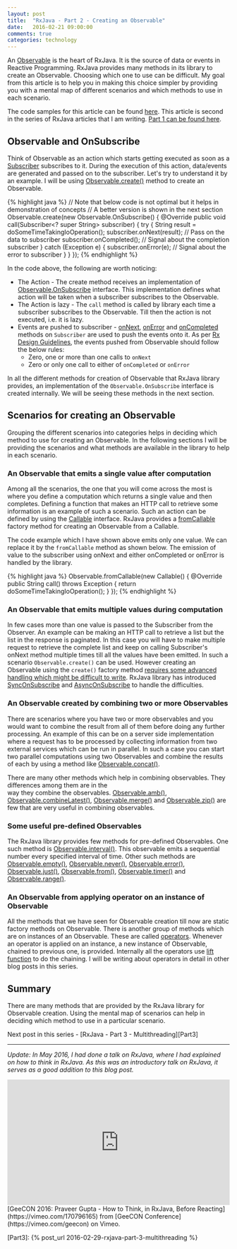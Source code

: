 ```yaml
---
layout: post
title:  "RxJava - Part 2 - Creating an Observable"
date:   2016-02-21 09:00:00
comments: true
categories: technology
---
```


An [Observable][Observable] is the heart of RxJava. It is the source of data or events in Reactive Programming. 
RxJava provides many methods in its library to create an Observable. Choosing which one to use can be difficult. 
My goal from this article is to help you in making this choice simpler by providing you with a mental map of 
different scenarios and which methods to use in each scenario.

The code samples for this article can be found [here][CodeSample]. This article is second in the series of 
RxJava articles that I am writing. [Part 1 can be found here][Part1].

## Observable and OnSubscribe
Think of Observable as an action which starts getting executed as soon as a [Subscriber][Subscriber] subscribes to it. 
During the execution of this action, data/events are generated and passed on to the subscriber. Let's try to understand 
it by an example. I will be using [Observable.create()][Create] method to create an Observable. 

{% highlight java %}
// Note that below code is not optimal but it helps in demonstration of concepts
// A better version is shown in the next section
Observable.create(new Observable.OnSubscribe<String>() {
    @Override
    public void call(Subscriber<? super String> subscriber) {
        try {
            String result = doSomeTimeTakingIoOperation();
            subscriber.onNext(result);    // Pass on the data to subscriber
            subscriber.onCompleted();     // Signal about the completion subscriber
        } catch (Exception e) {
            subscriber.onError(e);        // Signal about the error to subscriber
        }
    }
});
{% endhighlight %}

In the code above, the following are worth noticing: 

* The Action - The create method receives an implementation of [Observable.OnSubscribe][OnSubscribe] interface. This 
implementation defines what action will be taken when a subscriber subscribes to the Observable.
* The Action is lazy - The `call` method is called by library each time a subscriber subscribes to the Observable. 
Till then the action is not executed, i.e. it is lazy.
* Events are pushed to subscriber - [onNext][OnNext], [onError][OnError] and [onCompleted][OnCompleted] methods 
on `Subscriber` are used to push the events onto it. As per [Rx Design Guidelines][RxDesignGuidelines], the events 
pushed from Observable should follow the below rules:
    * Zero, one or more than one calls to `onNext`
    * Zero or only one call to either of `onCompleted` or `onError`

In all the different methods for creation of Observable that RxJava library provides, an implementation of the 
`Observable.OnSubscribe` interface is created internally. We will be seeing these methods in the next section.

## Scenarios for creating an Observable
Grouping the different scenarios into categories helps in deciding which method to use for creating an Observable. In
the following sections I will be providing the scenarios and what methods are available in the library to help in 
each scenario.

### An Observable that emits a single value after computation
Among all the scenarios, the one that you will come across the most is where you define a computation which returns a single value 
and then completes. Defining a function that makes an HTTP call to retrieve some information is an example of such a 
scenario. Such an action can be defined by using the [Callable][Callable] interface. RxJava provides a 
[fromCallable][FromCallable] factory method for creating an Observable from a Callable.

The code example which I have shown above emits only one value. We can replace it by the `fromCallable` method as 
shown below. The emission of value to the subscriber using onNext and either onCompleted or onError is handled by 
the library.

{% highlight java %}
Observable.fromCallable(new Callable<String>() {
    @Override
    public String call() throws Exception {
        return doSomeTimeTakingIoOperation();
    }
});
{% endhighlight %}

### An Observable that emits multiple values during computation
In few cases more than one value is passed to the Subscriber from the Observer. 
An example can be making an HTTP call to retrieve a list but the list in the response is paginated. In this case you will have 
to make multiple request to retrieve the complete list and keep on calling Subscriber's onNext method multiple times 
till all the values have been emitted. In such a scenario `Observable.create()` can be used. 
However creating an Observable using the `create()` factory method [requires some advanced handling which might be 
difficult to write][BackPressure]. RxJava library has introduced [SyncOnSubscribe][SyncOnSubscribe] and 
[AsyncOnSubscribe][AsyncOnSubscribe] to handle the difficulties.

### An Observable created by combining two or more Observables
There are scenarios where you have two or more observables and you would want to combine the result from all of them before 
doing any further processing. An example of this can be on a server side implementation where a request has to be 
processed by collecting information from two external services which can be run in parallel. In such a case you can start 
two parallel computations using two Observables and combine the results of each by using a method like 
[Observable.concat()][Concat]. 

There are many other methods which help in combining observables. They differences among them are in the  
way they combine the observables. [Observable.amb()][amb], [Observable.combineLatest()][combineLatest], 
[Observable.merge()][merge] and [Observable.zip()][zip] are few that are very useful in combining observables.

### Some useful pre-defined Observables
The RxJava library provides few methods for pre-defined Observables. One such method is [Observable.interval()][interval]. 
This observable emits a sequential number every specified interval of time.  Other such methods are 
[Observable.empty()][empty], [Observable.never()][never], [Observable.error()][error], [Observable.just()][just],
[Observable.from()][from], [Observable.timer()][timer] and [Observable.range()][range]. 

### An Observable from applying operator on an instance of Observable
All the methods that we have seen for Observable creation till now are static factory methods on Observable. There is another 
group of methods which are on instances of an Observable. These are called [operators][operator]. Whenever an operator 
is applied on an instance, a new instance of Observable, chained to previous one, is provided. Internally all the 
operators use [lift function][lift] to do the chaining. I will be writing about operators in detail in other 
blog posts in this series. 

## Summary
There are many methods that are provided by the RxJava library for Observable creation. Using the mental map of 
scenarios can help in deciding which method to use in a particular scenario.
 
Next post in this series - [RxJava - Part 3 - Multithreading][Part3]

--- 
_Update: In May 2016, I had done a talk on RxJava, where I had explained on how to think in RxJava. As this was an introductory 
talk on RxJava, it serves as a good addition to this blog post._  

<style>.embed-container { position: relative; padding-bottom: 56.25%; height: 0; overflow: hidden; max-width: 100%; } .embed-container iframe, .embed-container object, .embed-container embed { position: absolute; top: 0; left: 0; width: 100%; height: 100%; }</style>
<div class='embed-container'><iframe src='https://player.vimeo.com/video/170796165' frameborder='0' webkitAllowFullScreen mozallowfullscreen allowFullScreen></iframe></div>
[GeeCON 2016: Praveer Gupta - How to Think, in RxJava, Before Reacting](https://vimeo.com/170796165) from [GeeCON Conference](https://vimeo.com/geecon) on Vimeo.

[Observable]: http://reactivex.io/RxJava/javadoc/rx/Observable.html
[RxJava]: https://github.com/ReactiveX/RxJava
[CodeSample]: https://github.com/praveer09/rxjava-examples/blob/master/src/test/java/CreatingObservables.java
[ObservableCreation]: https://github.com/ReactiveX/RxJava/wiki/Creating-Observables
[ReactiveProgramming]: https://en.wikipedia.org/wiki/Reactive_programming
[Part1]: http://praveer09.github.io/technology/2016/02/13/rxjava-part-1-a-quick-introduction/
[RxDesignGuidelines]: http://go.microsoft.com/fwlink/?LinkID=205219
[BackPressure]: http://stackoverflow.com/a/34206454/1137789
[SyncOnSubscribe]: http://reactivex.io/RxJava/javadoc/rx/observables/SyncOnSubscribe.html
[AsyncOnSubscribe]: http://reactivex.io/RxJava/javadoc/rx/observables/AsyncOnSubscribe.html
[FromCallable]: http://reactivex.io/RxJava/javadoc/rx/Observable.html#fromCallable(java.util.concurrent.Callable)
[Callable]: https://docs.oracle.com/javase/7/docs/api/java/util/concurrent/Callable.html
[OnSubscribe]: http://reactivex.io/RxJava/javadoc/rx/Observable.OnSubscribe.html
[Create]: http://reactivex.io/RxJava/javadoc/rx/Observable.html#create(rx.Observable.OnSubscribe)
[Subscriber]: http://reactivex.io/RxJava/javadoc/rx/Subscriber.html
[OnNext]: http://reactivex.io/RxJava/javadoc/rx/Observer.html#onNext(T)
[OnError]: http://reactivex.io/RxJava/javadoc/rx/Observer.html#onError(java.lang.Throwable)
[OnCompleted]: http://reactivex.io/RxJava/javadoc/rx/Observer.html#onCompleted()
[Concat]: http://reactivex.io/RxJava/javadoc/rx/Observable.html#concat(rx.Observable)
[amb]: http://reactivex.io/RxJava/javadoc/rx/Observable.html#amb(java.lang.Iterable)
[combineLatest]: http://reactivex.io/RxJava/javadoc/rx/Observable.html#combineLatest(java.lang.Iterable,%20rx.functions.FuncN)
[merge]: http://reactivex.io/RxJava/javadoc/rx/Observable.html#merge(java.lang.Iterable)
[zip]: http://reactivex.io/RxJava/javadoc/rx/Observable.html#zip(java.lang.Iterable,%20rx.functions.FuncN)
[error]: http://reactivex.io/RxJava/javadoc/rx/Observable.html#error(java.lang.Throwable)
[never]: http://reactivex.io/RxJava/javadoc/rx/Observable.html#never()
[empty]: http://reactivex.io/RxJava/javadoc/rx/Observable.html#empty()
[just]: http://reactivex.io/RxJava/javadoc/rx/Observable.html#just(T)
[from]: http://reactivex.io/RxJava/javadoc/rx/Observable.html#from(java.lang.Iterable)
[operator]: http://reactivex.io/RxJava/javadoc/rx/Observable.Operator.html
[lift]: http://reactivex.io/RxJava/javadoc/rx/Observable.html#lift(rx.Observable.Operator)
[timer]: http://reactivex.io/RxJava/javadoc/rx/Observable.html#timer(long,%20java.util.concurrent.TimeUnit)
[interval]: http://reactivex.io/RxJava/javadoc/rx/Observable.html#interval(long,%20java.util.concurrent.TimeUnit)
[range]: http://reactivex.io/RxJava/javadoc/rx/Observable.html#range(int,%20int)
[Part3]: {% post_url 2016-02-29-rxjava-part-3-multithreading %}